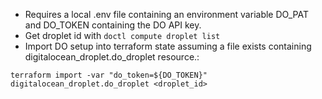 * Requires a local .env file containing an environment variable DO_PAT and DO_TOKEN containing the DO API key.
* Get droplet id with `doctl compute droplet list`
* Import DO setup into terraform state assuming a file exists containing digitalocean_droplet.do_droplet resource.:
```
terraform import -var "do_token=${DO_TOKEN}" digitalocean_droplet.do_droplet <droplet_id>
```
